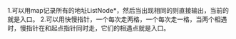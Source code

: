 1.可以用map记录所有的地址ListNode*，然后当出现相同的则直接输出，当前的就是入口。
2.可以用快慢指针，一个每次走两格，一个每次走一格，当两个相遇时，慢指针在和起点指针同时走，它们的相遇点就是入口。